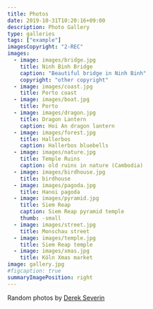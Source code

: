 ```yaml
---
title: Photos
date: 2019-10-31T10:20:16+09:00
description: Photo Gallery
type: galleries
tags: ["example"]
imagesCopyright: "2-REC"
images:
  - image: images/bridge.jpg
    title: Ninh Binh Bridge
    caption: "Beautiful bridge in Ninh Binh"
    copyright: "other copyright"
  - image: images/coast.jpg
    title: Porto coast
  - image: images/boat.jpg
    title: Porto
  - image: images/dragon.jpg
    title: Dragon Lantern
    caption: Hoi An dragon lantern
  - image: images/forest.jpg
    title: Hallerbos
    caption: Hallerbos bluebells
  - image: images/nature.jpg
    title: Temple Ruins
    caption: old ruins in nature (Cambodia)
  - image: images/birdhouse.jpg
    title: birdhouse
  - image: images/pagoda.jpg
    title: Hanoi pagoda
  - image: images/pyramid.jpg
    title: Siem Reap
    caption: Siem Reap pyramid temple
    thumb: -small
  - image: images/street.jpg
    title: Monschau street
  - image: images/temple.jpg
    title: Siem Reap temple
  - image: images/xmas.jpg
    title: Köln Xmas market
image: gallery.jpg
#figcaption: true
summaryImagePosition: right
---
```


Random photos by <a href="https://derekseverin.netlify.app/" target="_blank">Derek Severin</a>
